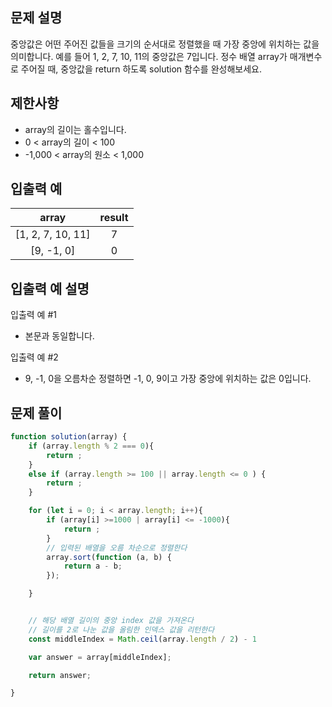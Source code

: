 ## 문제 설명

중앙값은 어떤 주어진 값들을 크기의 순서대로 정렬했을 때 가장 중앙에 위치하는 값을 의미합니다. 예를 들어 1, 2, 7, 10, 11의 중앙값은 7입니다. 정수 배열 array가 매개변수로 주어질 때, 중앙값을 return 하도록 solution 함수를 완성해보세요.

## 제한사항
- array의 길이는 홀수입니다.
- 0 < array의 길이 < 100
- -1,000 < array의 원소 < 1,000

## 입출력 예

array	|result
:--:|:--:|
[1, 2, 7, 10, 11]|	7
[9, -1, 0]|	0

## 입출력 예 설명
입출력 예 #1

- 본문과 동일합니다.

입출력 예 #2

- 9, -1, 0을 오름차순 정렬하면 -1, 0, 9이고 가장 중앙에 위치하는 값은 0입니다.

## 문제 풀이

```js
function solution(array) {
    if (array.length % 2 === 0){
        return ;
    }
    else if (array.length >= 100 || array.length <= 0 ) {
        return ;
    }

    for (let i = 0; i < array.length; i++){
        if (array[i] >=1000 | array[i] <= -1000){
            return ;
        } 
        // 입력된 배열을 오름 차순으로 정렬한다
        array.sort(function (a, b) {
            return a - b;
        });

    } 


    // 해당 배열 길이의 중앙 index 값을 가져온다
    // 길이를 2로 나눈 값을 올림한 인덱스 값을 리턴한다
    const middleIndex = Math.ceil(array.length / 2) - 1 

    var answer = array[middleIndex];

    return answer;

}

```

